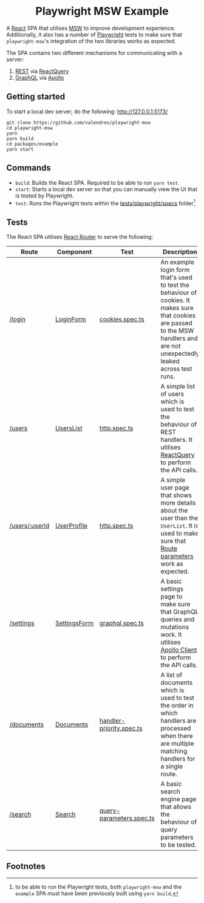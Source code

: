<h1 align="center">Playwright MSW Example</h1>

A [React](https://reactjs.org/) SPA that utilises [MSW](https://mswjs.io/) to improve development experience. Additionally, it also has a number of [Playwright](https://playwright.dev/) tests to make sure that `playwright-msw`'s integration of the two libraries works as expected.

The SPA contains two different mechanisms for communicating with a server:

1. [REST](https://restfulapi.net/) via [ReactQuery](https://tanstack.com/query)
2. [GraphQL](https://graphql.org/) via [Apollo](https://www.apollographql.com/docs/react/)

## Getting started

To start a local dev server, do the following: http://127.0.0.1:5173/

```shell
git clone https://github.com/valendres/playwright-msw
cd playwright-msw
yarn
yarn build
cd packages/example
yarn start
```

## Commands

- `build`: Builds the React SPA. Required to be able to run `yarn test`.
- `start`: Starts a local dev server so that you can manually view the UI that is tested by Playwright.
- `test`: Runs the Playwright tests within the [tests/playwright/specs](https://github.com/valendres/playwright-msw/blob/main/packages/example/tests/playwright/specs) folder[^requirements]

[^requirements]: to be able to run the Playwright tests, both `playwright-msw` and the `example` SPA must have been previously built using `yarn build`.

## Tests

The React SPA utilises [React Router](https://reactrouter.com/en/main) to serve the following:

| Route                                                                              | Component                                          | Test                                                                     | Description                                                                                                                                                                                                    |
| ---------------------------------------------------------------------------------- | -------------------------------------------------- | ------------------------------------------------------------------------ | -------------------------------------------------------------------------------------------------------------------------------------------------------------------------------------------------------------- |
| [/login](http://127.0.0.1:5173/login)                                              | [LoginForm](./src/components/login-form.tsx)       | [cookies.spec.ts](./tests/playwright/specs/cookies.spec.ts)              | An example login form that's used to test the behaviour of cookies. It makes sure that cookies are passed to the MSW handlers and are not unexpectedly leaked across test runs.                                |
| [/users](http://127.0.0.1:5173/users)                                              | [UsersList](./src/components//users-list.tsx)      | [http.spec.ts](./tests/playwright/specs/http.spec.ts)                    | A simple list of users which is used to test the behaviour of REST handlers. It utilises [ReactQuery](https://tanstack.com/query) to perform the API calls.                                                    |
| [/users/:userId](http://127.0.0.1:5173/users/b44e89e4-3254-415e-b14a-441166616b20) | [UserProfile](./src/components/user-profile.tsx)   | [http.spec.ts](./tests/playwright/specs/http.spec.ts)                    | A simple user page that shows more details about the user than the `UserList`. It is used to make sure that [Route parameters](https://expressjs.com/en/guide/routing.html#route-parameters) work as expected. |
| [/settings](http://127.0.0.1:5173/settings)                                        | [SettingsForm](./src/components/settings-form.tsx) | [graphql.spec.ts](./tests/playwright/specs/graphql.ts)                   | A basic settings page to make sure that GraphQL queries and mutations work. It utilises [Apollo Client](https://www.apollographql.com/docs/react/) to perform the API calls.                                   |
| [/documents](http://127.0.0.1:5173/documents)                                      | [Documents](./src/components/documents.tsx)        | [handler-priority.spec.ts](./tests/playwright/specs/handler-priority.ts) | A list of documents which is used to test the order in which handlers are processed when there are multiple matching handlers for a single route.                                                              |
| [/search](http://127.0.0.1:5173/search)                                            | [Search](./src/components/search.tsx)              | [query-parameters.spec.ts](./tests/playwright/specs/query-parameters.ts) | A basic search engine page that allows the behaviour of query parameters to be tested.                                                                                                                         |

## Footnotes
